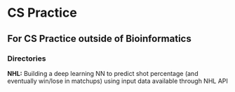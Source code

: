 # CS Practice
## For CS Practice outside of Bioinformatics

### Directories

__NHL:__ Building a deep learning NN to predict shot percentage (and eventually win/lose in matchups) using input data available through NHL API 
